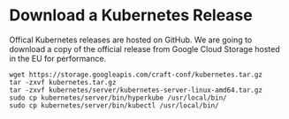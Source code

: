 # Download a Kubernetes Release

Offical Kubernetes releases are hosted on GitHub. We are going to download a copy of the official release from Google Cloud Storage hosted in the EU for performance.

```
wget https://storage.googleapis.com/craft-conf/kubernetes.tar.gz
tar -zxvf kubernetes.tar.gz
tar -zxvf kubernetes/server/kubernetes-server-linux-amd64.tar.gz
sudo cp kubernetes/server/bin/hyperkube /usr/local/bin/
sudo cp kubernetes/server/bin/kubectl /usr/local/bin/
```
